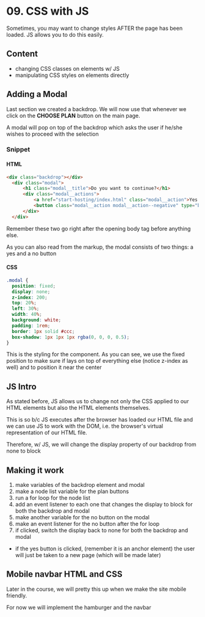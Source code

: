 # 09. CSS with JS

Sometimes, you may want to change styles AFTER the page has been loaded. JS allows you to do this easily. 

## Content 

- changing CSS classes on elements w/ JS 
- manipulating CSS styles on elements directly 

## Adding a Modal 

Last section we created a backdrop. We will now use that whenever we click on the **CHOOSE PLAN** button on the main page. 

A modal will pop on top of the backdrop which asks the user if he/she wishes to proceed with the selection 

### Snippet 

#### HTML 
```html
<div class="backdrop"></div>
  <div class="modal">
      <h1 class="modal__title">Do you want to continue?</h1>
      <div class="modal__actions">
          <a href="start-hosting/index.html" class="modal__action">Yes!</a>
          <button class="modal__action modal__action--negative" type="button">No!</button>
      </div>
  </div>
```

Remember these two go right after the opening body tag before anything else. 

As you can also read from the markup, the modal consists of two things: a yes and a no button 

#### CSS
```css
.modal {
  position: fixed;
  display: none;
  z-index: 200;
  top: 20%;
  left: 30%;
  width: 40%;
  background: white;
  padding: 1rem;
  border: 1px solid #ccc;
  box-shadow: 1px 1px 1px rgba(0, 0, 0, 0.5);
}
```

This is the styling for the component. As you can see, we use the fixed position to make sure if lays on top of everything else (notice z-index as well) and to position it near the center 

## JS Intro 

As stated before, JS allows us to change not only the CSS applied to our HTML elements but also the HTML elements themselves. 

This is so b/c JS executes after the browser has loaded our HTML file and we can use JS to work with the DOM, i.e. the browser's virtual representation of our HTML file. 

Therefore, w/ JS, we will change the display property of our backdrop from none to block

## Making it work 

1. make variables of the backdrop element and modal 
2. make a node list variable for the plan buttons 
3. run a for loop for the node list 
4. add an event listener to each one that changes the display to block for both the backdrop and modal 
5. make another variable for the no button on the modal 
6. make an event listener for the no button after the for loop
7. if clicked, switch the display back to none for both the backdrop and modal 
  - if the yes button is clicked, (remember it is an anchor element) the user will just be taken to a new page (which will be made later) 
  
## Mobile navbar HTML and CSS

Later in the course, we will pretty this up when we make the site mobile friendly. 

For now we will implement the hamburger and the navbar
